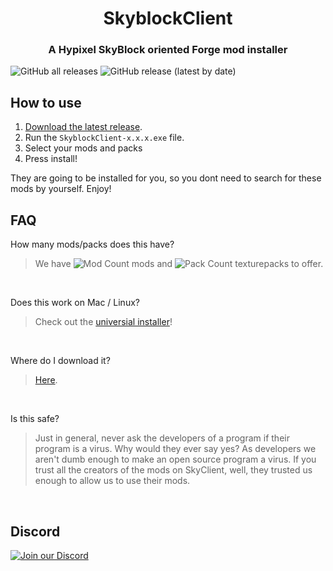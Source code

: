 <h1 align = "center">SkyblockClient</h1>
<h3 align = "center">A Hypixel SkyBlock oriented Forge mod installer</h3>

![GitHub all releases](https://img.shields.io/github/downloads/nacrt/SkyblockClient/total?style=flat-square) ![GitHub release (latest by date)](https://img.shields.io/github/downloads/nacrt/SkyblockClient/latest/total?style=flat-square)


## How to use
1. [Download the latest release](https://github.com/SkyblockClient/SkyblockClient/releases/latest).
2. Run the `SkyblockClient-x.x.x.exe` file.
3. Select your mods and packs
4. Press install!



They are going to be installed for you, so you dont need to search for these mods by yourself. Enjoy!





## FAQ

How many mods/packs does this have?

> We have ![Mod Count](https://img.shields.io/badge/-31-lightgrey?style=flat-square) mods and ![Pack Count](https://img.shields.io/badge/-20-lightgrey?style=flat-square) texturepacks to offer.
<br/>

Does this work on Mac / Linux?

> Check out the [universial installer](https://github.com/SkyblockClient/Skyclient-installer-Java/releases/latest)!
<br/>



Where do I download it?

> [Here](https://github.com/nacrt/SkyblockClient/releases/latest).
<br/>



Is this safe?

> Just in general, never ask the developers of a program if their program is a virus. Why would they ever say yes?
 As developers we aren't dumb enough to make an open source program a virus. If you trust all the creators of the mods on SkyClient, well, they trusted us enough to allow us to use their mods.
<br/>

## Discord

<a href="https://discord.gg/VH6fdBYzQQ"><img src="https://discordapp.com/api/guilds/780181693100982273/widget.png?style=banner2" alt="Join our Discord"/></a>

